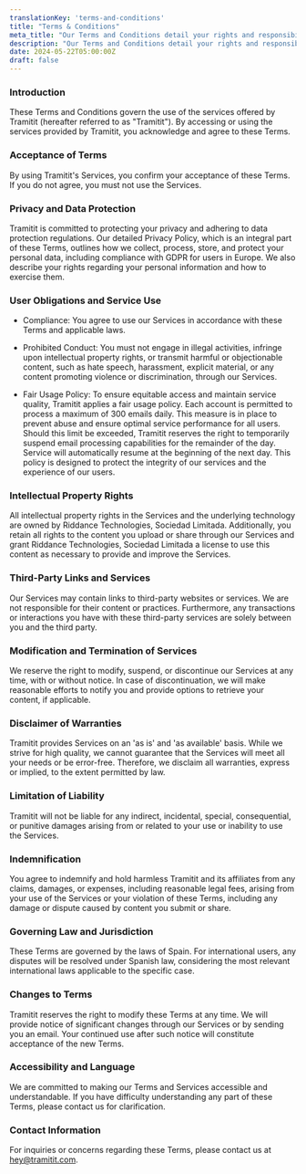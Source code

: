 ```yaml
---
translationKey: 'terms-and-conditions'
title: "Terms & Conditions"
meta_title: "Our Terms and Conditions detail your rights and responsibilities when using Tramitit's range of services."
description: "Our Terms and Conditions detail your rights and responsibilities when using Tramitit's range of services."
date: 2024-05-22T05:00:00Z
draft: false
---
```


### Introduction

These Terms and Conditions govern the use of the services offered by Tramitit (hereafter referred to as "Tramitit"). By accessing or using the services provided by Tramitit, you acknowledge and agree to these Terms.

### Acceptance of Terms

By using Tramitit's Services, you confirm your acceptance of these Terms. If you do not agree, you must not use the Services.

### Privacy and Data Protection

Tramitit is committed to protecting your privacy and adhering to data protection regulations. Our detailed Privacy Policy, which is an integral part of these Terms, outlines how we collect, process, store, and protect your personal data, including compliance with GDPR for users in Europe. We also describe your rights regarding your personal information and how to exercise them.

### User Obligations and Service Use

- Compliance: You agree to use our Services in accordance with these Terms and applicable laws.

- Prohibited Conduct: You must not engage in illegal activities, infringe upon intellectual property rights, or transmit harmful or objectionable content, such as hate speech, harassment, explicit material, or any content promoting violence or discrimination, through our Services.

- Fair Usage Policy: To ensure equitable access and maintain service quality, Tramitit applies a fair usage policy. Each account is permitted to process a maximum of 300 emails daily. This measure is in place to prevent abuse and ensure optimal service performance for all users. Should this limit be exceeded, Tramitit reserves the right to temporarily suspend email processing capabilities for the remainder of the day. Service will automatically resume at the beginning of the next day. This policy is designed to protect the integrity of our services and the experience of our users.

### Intellectual Property Rights

All intellectual property rights in the Services and the underlying technology are owned by Riddance Technologies, Sociedad Limitada. Additionally, you retain all rights to the content you upload or share through our Services and grant Riddance Technologies, Sociedad Limitada a license to use this content as necessary to provide and improve the Services.

### Third-Party Links and Services

Our Services may contain links to third-party websites or services. We are not responsible for their content or practices. Furthermore, any transactions or interactions you have with these third-party services are solely between you and the third party.

### Modification and Termination of Services

We reserve the right to modify, suspend, or discontinue our Services at any time, with or without notice. In case of discontinuation, we will make reasonable efforts to notify you and provide options to retrieve your content, if applicable.

### Disclaimer of Warranties

Tramitit provides Services on an 'as is' and 'as available' basis. While we strive for high quality, we cannot guarantee that the Services will meet all your needs or be error-free. Therefore, we disclaim all warranties, express or implied, to the extent permitted by law.

### Limitation of Liability

Tramitit will not be liable for any indirect, incidental, special, consequential, or punitive damages arising from or related to your use or inability to use the Services.

### Indemnification

You agree to indemnify and hold harmless Tramitit and its affiliates from any claims, damages, or expenses, including reasonable legal fees, arising from your use of the Services or your violation of these Terms, including any damage or dispute caused by content you submit or share.

### Governing Law and Jurisdiction

These Terms are governed by the laws of Spain. For international users, any disputes will be resolved under Spanish law, considering the most relevant international laws applicable to the specific case.

### Changes to Terms

Tramitit reserves the right to modify these Terms at any time. We will provide notice of significant changes through our Services or by sending you an email. Your continued use after such notice will constitute acceptance of the new Terms.

### Accessibility and Language

We are committed to making our Terms and Services accessible and understandable. If you have difficulty understanding any part of these Terms, please contact us for clarification.

### Contact Information

For inquiries or concerns regarding these Terms, please contact us at hey@tramitit.com.
